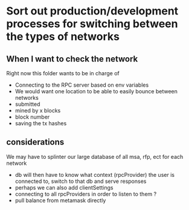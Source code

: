# Sort out production/development processes for switching between the types of networks

## When I want to check the network

Right now this folder wants to be in charge of
- Connecting to the RPC server based on env variables
- We would want one location to be able to easily bounce between networks
- submitted
- mined by x blocks
- block number
- saving the tx hashes 


## considerations

We may have to splinter our large database of all msa, rfp, ect for each network
- db will then have to know what context (rpcProvider) the user is connected to, switch to that db and serve responses
- perhaps we can also add clientSettings
- connecting to all rpcProviders in order to listen to them ?
- pull balance from metamask directly
